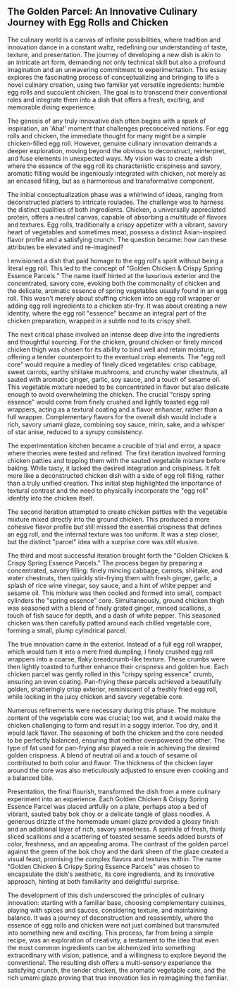 ## The Golden Parcel: An Innovative Culinary Journey with Egg Rolls and Chicken

The culinary world is a canvas of infinite possibilities, where tradition and innovation dance in a constant waltz, redefining our understanding of taste, texture, and presentation. The journey of developing a new dish is akin to an intricate art form, demanding not only technical skill but also a profound imagination and an unwavering commitment to experimentation. This essay explores the fascinating process of conceptualizing and bringing to life a novel culinary creation, using two familiar yet versatile ingredients: humble egg rolls and succulent chicken. The goal is to transcend their conventional roles and integrate them into a dish that offers a fresh, exciting, and memorable dining experience.

The genesis of any truly innovative dish often begins with a spark of inspiration, an 'Aha!' moment that challenges preconceived notions. For egg rolls and chicken, the immediate thought for many might be a simple chicken-filled egg roll. However, genuine culinary innovation demands a deeper exploration, moving beyond the obvious to deconstruct, reinterpret, and fuse elements in unexpected ways. My vision was to create a dish where the essence of the egg roll  its characteristic crispiness and savory, aromatic filling  would be ingeniously integrated with chicken, not merely as an encased filling, but as a harmonious and transformative component.

The initial conceptualization phase was a whirlwind of ideas, ranging from deconstructed platters to intricate roulades. The challenge was to harness the distinct qualities of both ingredients. Chicken, a universally appreciated protein, offers a neutral canvas, capable of absorbing a multitude of flavors and textures. Egg rolls, traditionally a crispy appetizer with a vibrant, savory heart of vegetables and sometimes meat, possess a distinct Asian-inspired flavor profile and a satisfying crunch. The question became: how can these attributes be elevated and re-imagined?

I envisioned a dish that paid homage to the egg roll's spirit without being a literal egg roll. This led to the concept of "Golden Chicken & Crispy Spring Essence Parcels." The name itself hinted at the luxurious exterior and the concentrated, savory core, evoking both the commonality of chicken and the delicate, aromatic essence of spring vegetables usually found in an egg roll. This wasn't merely about stuffing chicken into an egg roll wrapper or adding egg roll ingredients to a chicken stir-fry. It was about creating a new identity, where the egg roll "essence" became an integral part of the chicken preparation, wrapped in a subtle nod to its crispy shell.

The next critical phase involved an intense deep dive into the ingredients and thoughtful sourcing. For the chicken, ground chicken or finely minced chicken thigh was chosen for its ability to bind well and retain moisture, offering a tender counterpoint to the eventual crisp elements. The "egg roll core" would require a medley of finely diced vegetables: crisp cabbage, sweet carrots, earthy shiitake mushrooms, and crunchy water chestnuts, all sauted with aromatic ginger, garlic, soy sauce, and a touch of sesame oil. This vegetable mixture needed to be concentrated in flavor but also delicate enough to avoid overwhelming the chicken. The crucial "crispy spring essence" would come from finely crushed and lightly toasted egg roll wrappers, acting as a textural coating and a flavor enhancer, rather than a full wrapper. Complementary flavors for the overall dish would include a rich, savory umami glaze, combining soy sauce, mirin, sake, and a whisper of star anise, reduced to a syrupy consistency.

The experimentation kitchen became a crucible of trial and error, a space where theories were tested and refined. The first iteration involved forming chicken patties and topping them with the sauted vegetable mixture before baking. While tasty, it lacked the desired integration and crispiness. It felt more like a deconstructed chicken dish with a side of egg roll filling, rather than a truly unified creation. This initial step highlighted the importance of textural contrast and the need to physically incorporate the "egg roll" identity into the chicken itself.

The second iteration attempted to create chicken patties with the vegetable mixture mixed directly into the ground chicken. This produced a more cohesive flavor profile but still missed the essential crispness that defines an egg roll, and the internal texture was too uniform. It was a step closer, but the distinct "parcel" idea with a surprise core was still elusive.

The third and most successful iteration brought forth the "Golden Chicken & Crispy Spring Essence Parcels." The process began by preparing a concentrated, savory filling: finely mincing cabbage, carrots, shiitake, and water chestnuts, then quickly stir-frying them with fresh ginger, garlic, a splash of rice wine vinegar, soy sauce, and a hint of white pepper and sesame oil. This mixture was then cooled and formed into small, compact cylinders  the "spring essence" core. Simultaneously, ground chicken thigh was seasoned with a blend of finely grated ginger, minced scallions, a touch of fish sauce for depth, and a dash of white pepper. This seasoned chicken was then carefully patted around each chilled vegetable core, forming a small, plump cylindrical parcel.

The true innovation came in the exterior. Instead of a full egg roll wrapper, which would turn it into a mere fried dumpling, I finely crushed egg roll wrappers into a coarse, flaky breadcrumb-like texture. These crumbs were then lightly toasted to further enhance their crispness and golden hue. Each chicken parcel was gently rolled in this "crispy spring essence" crumb, ensuring an even coating. Pan-frying these parcels achieved a beautifully golden, shatteringly crisp exterior, reminiscent of a freshly fried egg roll, while locking in the juicy chicken and savory vegetable core.

Numerous refinements were necessary during this phase. The moisture content of the vegetable core was crucial; too wet, and it would make the chicken challenging to form and result in a soggy interior. Too dry, and it would lack flavor. The seasoning of both the chicken and the core needed to be perfectly balanced, ensuring that neither overpowered the other. The type of fat used for pan-frying also played a role in achieving the desired golden crispness. A blend of neutral oil and a touch of sesame oil contributed to both color and flavor. The thickness of the chicken layer around the core was also meticulously adjusted to ensure even cooking and a balanced bite.

Presentation, the final flourish, transformed the dish from a mere culinary experiment into an experience. Each Golden Chicken & Crispy Spring Essence Parcel was placed artfully on a plate, perhaps atop a bed of vibrant, sauted baby bok choy or a delicate tangle of glass noodles. A generous drizzle of the homemade umami glaze provided a glossy finish and an additional layer of rich, savory sweetness. A sprinkle of fresh, thinly sliced scallions and a scattering of toasted sesame seeds added bursts of color, freshness, and an appealing aroma. The contrast of the golden parcel against the green of the bok choy and the dark sheen of the glaze created a visual feast, promising the complex flavors and textures within. The name "Golden Chicken & Crispy Spring Essence Parcels" was chosen to encapsulate the dish's aesthetic, its core ingredients, and its innovative approach, hinting at both familiarity and delightful surprise.

The development of this dish underscored the principles of culinary innovation: starting with a familiar base, choosing complementary cuisines, playing with spices and sauces, considering texture, and maintaining balance. It was a journey of deconstruction and reassembly, where the essence of egg rolls and chicken were not just combined but transmuted into something new and exciting. This process, far from being a simple recipe, was an exploration of creativity, a testament to the idea that even the most common ingredients can be alchemized into something extraordinary with vision, patience, and a willingness to explore beyond the conventional. The resulting dish offers a multi-sensory experience  the satisfying crunch, the tender chicken, the aromatic vegetable core, and the rich umami glaze  proving that true innovation lies in reimagining the familiar.
